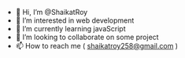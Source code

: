- 👋 Hi, I’m @ShaikatRoy
- 👀 I’m interested in web development
- 🌱 I’m currently learning javaScript
- 💞️ I’m looking to collaborate on some project
- 📫 How to reach me ( shaikatroy258@gmail.com )

<!---
ShaikatRoy/ShaikatRoy is a ✨ special ✨ repository because its `README.md` (this file) appears on your GitHub profile.
You can click the Preview link to take a look at your changes.
--->

